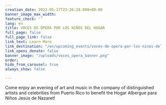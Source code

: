 ```yaml
---
creation_date: 2022-05-17T23:26:28.000+00:00
banner_image_max_width: 
feature_check: ''
lang: en
title: VOCES DE ÓPERA POR LOS NIÑOS DEL HOGAR
full_page: false
full_page_link: false
link_text: Learn More
link_destination: "/en/upcoming_events/voces-de-opera-por-los-ninos-del-hogar"
link_opens_donate: false
banner_image: "/uploads/voces_opera_banner.png"
order: 
hide_from_carousel: true
always_show: false

---
```

Come enjoy an evening of art and music in the company of distinguished artists and celebrities from Puerto Rico to benefit the Hogar Albergue para Niños Jesús de Nazaret!